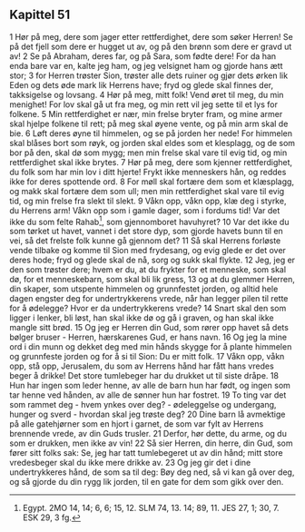 ## Kapittel 51

1 Hør på meg, dere som jager etter rettferdighet, dere som søker Herren! Se på det fjell som dere er hugget ut av, og på den brønn som dere er gravd ut av!
2 Se på Abraham, deres far, og på Sara, som fødte dere! For da han enda bare var en, kalte jeg ham, og jeg velsignet ham og gjorde hans ætt stor;
3 for Herren trøster Sion, trøster alle dets ruiner og gjør dets ørken lik Eden og dets øde mark lik Herrens have; fryd og glede skal finnes der, takksigelse og lovsang.
4 Hør på meg, mitt folk! Vend øret til meg, du min menighet! For lov skal gå ut fra meg, og min rett vil jeg sette til et lys for folkene.
5 Min rettferdighet er nær, min frelse bryter fram, og mine armer skal hjelpe folkene til rett; på meg skal øyene vente, og på min arm skal de bie.
6 Løft deres øyne til himmelen, og se på jorden her nede! For himmelen skal blåses bort som røyk, og jorden skal eldes som et klesplagg, og de som bor på den, skal dø som mygg; men min frelse skal vare til evig tid, og min rettferdighet skal ikke brytes.
7 Hør på meg, dere som kjenner rettferdighet, du folk som har min lov i ditt hjerte! Frykt ikke menneskers hån, og reddes ikke for deres spottende ord.
8 For møll skal fortære dem som et klæsplagg, og makk skal fortære dem som ull; men min rettferdighet skal vare til evig tid, og min frelse fra slekt til slekt.
9 Våkn opp, våkn opp, klæ deg i styrke, du Herrens arm! Våkn opp som i gamle dager, som i fordums tid! Var det ikke du som felte Rahab[^1], som gjennomboret havuhyret?
10 Var det ikke du som tørket ut havet, vannet i det store dyp, som gjorde havets bunn til en vei, så det frelste folk kunne gå gjennom det?
11 Så skal Herrens forløste vende tilbake og komme til Sion med frydesang, og evig glede er det over deres hode; fryd og glede skal de nå, sorg og sukk skal flykte.
12 Jeg, jeg er den som trøster dere; hvem er du, at du frykter for et menneske, som skal dø, for et menneskebarn, som skal bli lik gress,
13 og at du glemmer Herren, din skaper, som utspente himmelen og grunnfestet jorden, og alltid hele dagen engster deg for undertrykkerens vrede, når han legger pilen til rette for å ødelegge? Hvor er da undertrykkerens vrede?
14 Snart skal den som ligger i lenker, bli løst, han skal ikke dø og gå i graven, og han skal ikke mangle sitt brød.
15 Og jeg er Herren din Gud, som rører opp havet så dets bølger bruser - Herren, hærskarenes Gud, er hans navn.
16 Og jeg la mine ord i din munn og dekket deg med min hånds skygge for å plante himmelen og grunnfeste jorden og for å si til Sion: Du er mitt folk.
17 Våkn opp, våkn opp, stå opp, Jerusalem, du som av Herrens hånd har fått hans vredes beger å drikke! Det store tumlebeger har du drukket ut til siste dråpe.
18 Hun har ingen som leder henne, av alle de barn hun har født, og ingen som tar henne ved hånden, av alle de sønner hun har fostret.
19 To ting var det som rammet deg - hvem ynkes over deg? - ødeleggelse og undergang, hunger og sverd - hvordan skal jeg trøste deg?
20 Dine barn lå avmektige på alle gatehjørner som en hjort i garnet, de som var fylt av Herrens brennende vrede, av din Guds trusler.
21 Derfor, hør dette, du arme, og du som er drukken, men ikke av vin!
22 Så sier Herren, din herre, din Gud, som fører sitt folks sak: Se, jeg har tatt tumlebegeret ut av din hånd; mitt store vredesbeger skal du ikke mere drikke av.
23 Og jeg gir det i dine undertrykkeres hånd, de som sa til deg: Bøy deg ned, så vi kan gå over deg, og så gjorde du din rygg lik jorden, til en gate for dem som gikk over den.

[^1]:  Egypt. 2MO 14, 14; 6, 6; 15, 12. SLM 74, 13. 14; 89, 11. JES 27, 1; 30, 7. ESK 29, 3 fg.
